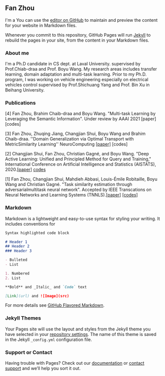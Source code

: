 ## Fan Zhou 

I'm a
You can use the [editor on GitHub](https://github.com/fanzhouai/fzhou.github.io/edit/main/README.md) to maintain and preview the content for your website in Markdown files.

Whenever you commit to this repository, GitHub Pages will run [Jekyll](https://jekyllrb.com/) to rebuild the pages in your site, from the content in your Markdown files.


### About me

I'm a Ph.D candidate in CS dept. at Laval University. supervised by Prof.Chiab-draa and Prof. Boyu Wang.  My research areas includes transfer learning, domain adaptation and multi-task learning. Prior to my Ph.D. program, I was working on vehicle engineering especially on electrical vehicles control supervised by Prof.Shichuang Yang and Prof. Bin Xu in Beihang University.

### Publications

[4] Fan Zhou, Brahim Chaib-draa and Boyu Wang. "Multi-task Learning by Leveraging the Semantic Information". Under review by AAAI 2021 [paper][codes]

[3] Fan Zhou, Zhuqing Jiang, Changjian Shui, Boyu Wang and Brahim Chaib-draa. ''Domain Generalization via Optimal Transport with MetricSimilarity Learning'' NeuroComputing [[paper]](https://arxiv.org/abs/2007.10573) [codes]

[2] Changjian Shui, Fan Zhou, Christian Gagné, and Boyu Wang. "Deep Active Learning: Unified and Principled Method for Query and Training," International Conference on Artificial Intelligence and Statistics (AISTATS), 2020.[[paper]](http://proceedings.mlr.press/v108/shui20a/shui20a.pdf) [codes](https://github.com/cjshui/WAAL)

[1] Fan Zhou, Changjian Shui, Mahdieh Abbasi, Louis-Émile Robitaille, Boyu Wang and Christian Gagné. "Task similarity estimation through adversarialmultitask neural network". Accepted by IEEE Transcations on Neural Networks and Learning Systems (TNNLS).[[paper]](ieeexplore.ieee.org/document/9241847) [[codes]](https://github.com/cjshui/AMTNN)



### Markdown

Markdown is a lightweight and easy-to-use syntax for styling your writing. It includes conventions for

```markdown
Syntax highlighted code block

# Header 1
## Header 2
### Header 3

- Bulleted
- List

1. Numbered
2. List

**Bold** and _Italic_ and `Code` text

[Link](url) and ![Image](src)
```

For more details see [GitHub Flavored Markdown](https://guides.github.com/features/mastering-markdown/).

### Jekyll Themes

Your Pages site will use the layout and styles from the Jekyll theme you have selected in your [repository settings](https://github.com/fanzhouai/fzhou.github.io/settings). The name of this theme is saved in the Jekyll `_config.yml` configuration file.

### Support or Contact

Having trouble with Pages? Check out our [documentation](https://docs.github.com/categories/github-pages-basics/) or [contact support](https://github.com/contact) and we’ll help you sort it out.
